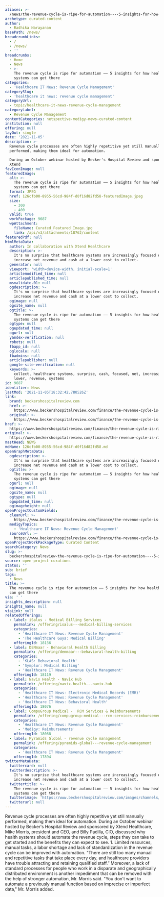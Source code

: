 ```yaml
---
aliases: >-
  /news/the-revenue-cycle-is-ripe-for-automation----5-insights-for-how-health-systems-can-get-there
archetype: curated-content
author:
  - Radhika Narayanan
basePath: /news/
breadcrumbLinks:
  - /
  - /news/
  - ''
breadcrumbs:
  - Home
  - News
  - >-
    The revenue cycle is ripe for automation –– 5 insights for how health
    systems can get there
categories:
  - 'Healthcare IT News: Revenue Cycle Management'
categorySlug:
  - 'healthcare it news: revenue cycle management'
categoryUrl:
  - topic/healthcare-it-news-revenue-cycle-management
categoryLabel:
  - Revenue Cycle Management
contentCategories: netspective-medigy-news-curated-content
institution: null
offering: null
layOut: single
date: '2021-11-05'
description: >-
  Revenue cycle processes are often highly repetitive yet still manually
  performed, making them ideal for automation.

  During an October webinar hosted by Becker's Hospital Review and sponsored by
  Xtend 
favIconImage: null
featuredImage:
  alt: >-
    The revenue cycle is ripe for automation –– 5 insights for how health
    systems can get there
  format: JPEG
  href: 126cfb00-8955-56cd-984f-d0f16d82fd58-featuredImage.jpeg
  size:
    - 300
    - 400
  valid: true
  workPackage: 9687
  wpAttachment:
    fileName: Curated_Featured_Image.jpg
    link: /api/v3/attachments/18762/content
featuredPdf: null
htmlMetaData:
  author: In collaboration with Xtend Healthcare
  description: >-
    It's no surprise that healthcare systems are increasingly focused on how to
    increase net revenue and cash at a lower cost to collect.
  generator: null
  viewport: 'width=device-width, initial-scale=1'
  articlemodified_time: null
  articlepublished_time: null
  msvalidate.01: null
  ogdescription: >-
    It's no surprise that healthcare systems are increasingly focused on how to
    increase net revenue and cash at a lower cost to collect.
  ogimage: null
  ogsite_name: null
  ogtitle: >-
    The revenue cycle is ripe for automation –– 5 insights for how health
    systems can get there
  ogtype: null
  ogupdated_time: null
  ogurl: null
  yandex-verification: null
  robots: null
  fbapp_id: null
  oglocale: null
  fbadmins: null
  articlepublisher: null
  google-site-verification: null
  keywords: >-
    collect, healthcare systems, surprise, cash, focused, net, increasingly,
    lower, revenue, systems
id: 9687
identifier: News
lastMod: '2021-11-05T18:32:42.780526Z'
link:
  brand: beckershospitalreview.com
  href: >-
    https://www.beckershospitalreview.com/finance/the-revenue-cycle-is-ripe-for-automation-5-insights-for-how-health-systems-can-get-there.html?
  original: >-
    https://www.beckershospitalreview.com/finance/the-revenue-cycle-is-ripe-for-automation-5-insights-for-how-health-systems-can-get-there.html?utm_campaign=bhr&utm_source=website&utm_content=latestarticles
href: >-
  https://www.beckershospitalreview.com/finance/the-revenue-cycle-is-ripe-for-automation-5-insights-for-how-health-systems-can-get-there.html?
original: >-
  https://www.beckershospitalreview.com/finance/the-revenue-cycle-is-ripe-for-automation-5-insights-for-how-health-systems-can-get-there.html?utm_campaign=bhr&utm_source=website&utm_content=latestarticles
mastHead: NEWS
mdName: 126cfb00-8955-56cd-984f-d0f16d82fd58.md
openGraphMetaData:
  ogdescription: >-
    It's no surprise that healthcare systems are increasingly focused on how to
    increase net revenue and cash at a lower cost to collect.
  ogtitle: >-
    The revenue cycle is ripe for automation –– 5 insights for how health
    systems can get there
  ogurl: null
  ogimage: null
  ogsite_name: null
  ogtype: null
  ogupdated_time: null
  ogimageheight: null
openProjectCustomFields:
  cleanUrl: >-
    https://www.beckershospitalreview.com/finance/the-revenue-cycle-is-ripe-for-automation-5-insights-for-how-health-systems-can-get-there.html?
  medigyTopics:
    - 'Healthcare IT News: Revenue Cycle Management'
  sourceUrl: >-
    https://www.beckershospitalreview.com/finance/the-revenue-cycle-is-ripe-for-automation-5-insights-for-how-health-systems-can-get-there.html?utm_campaign=bhr&utm_source=website&utm_content=latestarticles
openProjectWorkPackageType: Curated Content
searchCategory: News
slug: >-
  beckershospitalreview-the-revenue-cycle-is-ripe-for-automation----5-insights-for-how-health-systems-can-get-there
source: open-project-curations
status: ''
sub: brief
tags:
  - News
title: >-
  The revenue cycle is ripe for automation –– 5 insights for how health systems
  can get there
via: ' '
insights_description: null
insights_name: null
viaLink: null
relatedOfferings:
  - label: iSalus - Medical Billing Services
    permalink: /offering/isalus---medical-billing-services
    categories:
      - 'Healthcare IT News: Revenue Cycle Management'
      - 'The Healthcare Guys: Medical Billing'
    offeringId: 18136
  - label: DENmaar - Behavioral Health Billing
    permalink: /offering/denmaar---behavioral-health-billing
    categories:
      - 'KLAS: Behavioral Health'
      - 'Symplur: Medical Billing'
      - 'Healthcare IT News: Revenue Cycle Management'
    offeringId: 18119
  - label: Navix Health - Navix Hub
    permalink: /offering/navix-health---navix-hub
    categories:
      - 'Healthcare IT News: Electronic Medical Records (EMR)'
      - 'Healthcare IT News: Revenue Cycle Management'
      - 'Healthcare IT News: Behavioral Health'
    offeringId: 18076
  - label: CompuGroup Medical -  RCM Services & Reimbursements
    permalink: /offering/compugroup-medical---rcm-services-reimbursements
    categories:
      - 'Healthcare IT News: Revenue Cycle Management'
      - 'Medigy: Reimbursements'
    offeringId: 18068
  - label: Pyramids Global - revenue cycle management
    permalink: /offering/pyramids-global---revenue-cycle-management
    categories:
      - 'Healthcare IT News: Revenue Cycle Management'
    offeringId: 17894
twitterMetaData:
  twittercard: null
  twitterdescription: >-
    It's no surprise that healthcare systems are increasingly focused on how to
    increase net revenue and cash at a lower cost to collect.
  twittertitle: >-
    The revenue cycle is ripe for automation –– 5 insights for how health
    systems can get there
  twitterimage: 'https://www.beckershospitalreview.com/images/channels/finance/4.jpg'
  twitterurl: null
---
```

<p>Revenue cycle processes are often highly repetitive yet still manually performed, making them ideal for automation.
During an October webinar hosted by Becker's Hospital Review and sponsored by Xtend Healthcare, Mike Morris, president and CEO, and Billy Padilla, CIO, discussed why health systems should automate the revenue cycle, steps they can take to get started and the benefits they can expect to see.
1. Limited resources, manual tasks, a labor shortage and lack of standardization in the revenue cycle can be improved with automation.
"There are still too many manual and repetitive tasks that take place every day, and healthcare providers have trouble attracting and retaining qualified staff.” Moreover, a lack of standard processes for people who work in a disparate and geographically distributed environment is another impediment that can be removed with the help of stronger automation, Mr. Morris said.
"You don't want to automate a previously manual function based on imprecise or imperfect data," Mr. Morris added.</p>